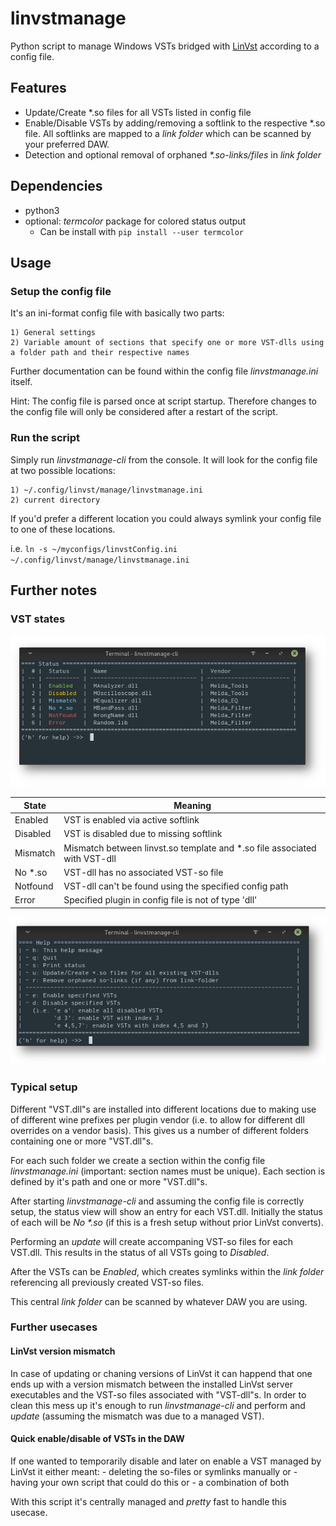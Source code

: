 # linvstmanage
Python script to manage Windows VSTs bridged with [LinVst](https://github.com/osxmidi/LinVst) according to a config file.

## Features
- Update/Create *.so files for all VSTs listed in config file
- Enable/Disable VSTs by adding/removing a softlink to the respective *.so file.
  All softlinks are mapped to a *link folder* which can be scanned by your preferred DAW.
- Detection and optional removal of orphaned _*.so-links/files_ in _link folder_

## Dependencies
- python3
- optional: _termcolor_ package for colored status output
    - Can be install with `pip install --user termcolor`

## Usage
### Setup the config file
It's an ini-format config file with basically two parts:
    
    1) General settings
    2) Variable amount of sections that specify one or more VST-dlls using a folder path and their respective names
    
Further documentation can be found within the config file *linvstmanage.ini* itself.

Hint: The config file is parsed once at script startup. Therefore changes to the config file will only be considered after a restart of the script.

### Run the script
Simply run *linvstmanage-cli* from the console.
It will look for the config file at two possible locations:
    
    1) ~/.config/linvst/manage/linvstmanage.ini
    2) current directory

If you'd prefer a different location you could always symlink your config file to one of these locations.

i.e. `ln -s ~/myconfigs/linvstConfig.ini ~/.config/linvst/manage/linvstmanage.ini`
    
    
## Further notes
### VST states

![Status view](https://github.com/Goli4thus/linvstmanage/blob/master/img/uiStatus.png)

| State    | Meaning                                                                   |
| -------- | ------------------------------------------------------------------------- |
| Enabled  | VST is enabled via active softlink                                        |
| Disabled | VST is disabled due to missing softlink                                   |
| Mismatch | Mismatch between linvst.so template and *.so file associated with VST-dll |
| No *.so  | VST-dll has no associated VST-so file                                     |
| Notfound | VST-dll can't be found using the specified config path                    |
| Error    | Specified plugin in config file is not of type 'dll'                      |
    
    
![Help view](https://github.com/Goli4thus/linvstmanage/blob/master/img/uiHelp.png)
    
    
### Typical setup
Different "VST.dll"s are installed into different locations due to making use of different wine prefixes per plugin vendor (i.e. to allow for different dll overrides on a vendor basis).
This gives us a number of different folders containing one or more "VST.dll"s.

For each such folder we create a section within the config file _linvstmanage.ini_ (important: section names must be unique).
Each section is defined by it's path and one or more "VST.dll"s.

After starting *linvstmanage-cli* and assuming the config file is correctly setup, the status view will show an entry for each VST.dll.
Initially the status of each will be _No *.so_ (if this is a fresh setup without prior LinVst converts).

Performing an _update_ will create accompaning VST-so files for each VST.dll.
This results in the status of all VSTs going to _Disabled_.

After the VSTs can be _Enabled_, which creates symlinks within the _link folder_ referencing all previously created VST-so files.

This central _link folder_ can be scanned by whatever DAW you are using.


### Further usecases
#### LinVst version mismatch
In case of updating or chaning versions of LinVst it can happend that one ends up with a version mismatch between the 
installed LinVst server executables and the VST-so files associated with "VST-dll"s.
In order to clean this mess up it's enough to run *linvstmanage-cli* and perform and _update_ (assuming the mismatch was due to a managed VST).

#### Quick enable/disable of VSTs in the DAW
If one wanted to temporarily disable and later on enable a VST managed by LinVst it either meant:
    - deleting the so-files or symlinks manually or
    - having your own script that could do this or 
    - a combination of both

With this script it's centrally managed and _pretty_ fast to handle this usecase.


